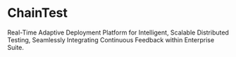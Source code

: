 # ChainTest
Real-Time Adaptive Deployment Platform for Intelligent, Scalable Distributed Testing, Seamlessly Integrating Continuous Feedback within Enterprise Suite.

